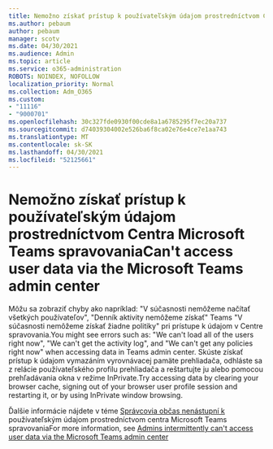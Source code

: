 ```yaml
---
title: Nemožno získať prístup k používateľským údajom prostredníctvom Centra Microsoft Teams spravovania
ms.author: pebaum
author: pebaum
manager: scotv
ms.date: 04/30/2021
ms.audience: Admin
ms.topic: article
ms.service: o365-administration
ROBOTS: NOINDEX, NOFOLLOW
localization_priority: Normal
ms.collection: Adm_O365
ms.custom:
- "11116"
- "9000701"
ms.openlocfilehash: 30c327fde0930f00cde8a1a6785295f7ec20a737
ms.sourcegitcommit: d74039304002e526ba6f8ca02e76e4ce7e1aa743
ms.translationtype: MT
ms.contentlocale: sk-SK
ms.lasthandoff: 04/30/2021
ms.locfileid: "52125661"
---
```

# <a name="cant-access-user-data-via-the-microsoft-teams-admin-center"></a><span data-ttu-id="58f92-102">Nemožno získať prístup k používateľským údajom prostredníctvom Centra Microsoft Teams spravovania</span><span class="sxs-lookup"><span data-stu-id="58f92-102">Can't access user data via the Microsoft Teams admin center</span></span>

<span data-ttu-id="58f92-103">Môžu sa zobraziť chyby ako napríklad: "V súčasnosti nemôžeme načítať všetkých používateľov", "Denník aktivity nemôžeme získať" Teams "V súčasnosti nemôžeme získať žiadne politiky" pri prístupe k údajom v Centre spravovania.</span><span class="sxs-lookup"><span data-stu-id="58f92-103">You might see errors such as: "We can't load all of the users right now", "We can't get the activity log", and "We can't get any policies right now" when accessing data in Teams admin center.</span></span> <span data-ttu-id="58f92-104">Skúste získať prístup k údajom vymazáním vyrovnávacej pamäte prehliadača, odhláste sa z relácie používateľského profilu prehliadača a reštartujte ju alebo pomocou prehľadávania okna v režime InPrivate.</span><span class="sxs-lookup"><span data-stu-id="58f92-104">Try accessing data by clearing your browser cache, signing out of your browser user profile session and restarting it, or by using InPrivate window browsing.</span></span> 

<span data-ttu-id="58f92-105">Ďalšie informácie nájdete v téme [Správcovia občas nenástupní k](https://docs.microsoft.com/microsoftteams/troubleshoot/teams-administration/cannot-access-admin-center) používateľským údajom prostredníctvom centra Microsoft Teams spravovania</span><span class="sxs-lookup"><span data-stu-id="58f92-105">For more information, see [Admins intermittently can't access user data via the Microsoft Teams admin center](https://docs.microsoft.com/microsoftteams/troubleshoot/teams-administration/cannot-access-admin-center)</span></span>